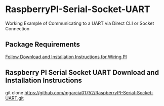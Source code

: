 # RaspberryPI-Serial-Socket-UART
Working Example of Communicating to a UART via Direct CLI or Socket Connection

## Package Requirements

[Follow Download and Installation Instructions for Wiring PI](http://wiringpi.com/download-and-install/)

## Raspberry PI Serial Socket UART Download and Installation Instructions

git clone https://github.com/mgarcia01752/RaspberryPI-Serial-Socket-UART.git









